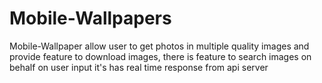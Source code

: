 # Mobile-Wallpapers
Mobile-Wallpaper allow user to get photos in multiple quality images and provide feature to download images, there is feature to search images on behalf on user input it's has real time response from api server 
